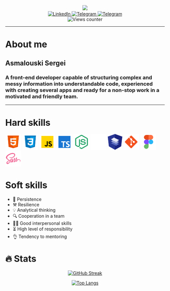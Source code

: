 <div id="header" align="center">
  <img src="https://media3.giphy.com/media/giKklFontfveZrNXjz/giphy.gif" width="300"/>
</div>

<div id="badges" align="center">
  <a href="https://www.linkedin.com/in/sergei-asmalouskii/">
    <img height="25" src="https://img.shields.io/badge/LinkedIn-blue?style=plastic&logo=linkedin&logoColor=white" alt="LinkedIn"/>
  </a>
  <a href="https://t-do.ru/Siarhei_Asmalouski">
    <img height="25" src="https://img.shields.io/badge/Telegram-blue?style=plastic&logo=telegram&logoColor=white" alt="Telegram"/>
  </a>
  <a href="mailto:osmolovskii_sergei@mail.ru">
    <img height="25" src="https://img.shields.io/badge/Contact me-005FF9?logo=maildotru&logoColor=fff&style=plastic&color=blue" alt="Telegram"/>
  </a>
</div>

<div align="center"> 
  <img height="25" src="https://komarev.com/ghpvc/?username=SergeiOsmolovskii&style=plastic&color=blue" alt="Views counter">
</div>

***

# About me

## Asmalouski Sergei

### A front-end developer capable of structuring complex and messy information into understandable code, experienced with creating several apps and ready for a non-stop work in a motivated and friendly team.

***

# Hard skills

<div>
  <img height="50" src="./icons/html-icon.svg">
  <img height="50" src="./icons/css-icon.svg">
  <img height="50" src="./icons/javascript-icon.svg">
  <img height="50" src="./icons/typescript-icon.svg">
  <img height="50" src="./icons/node-js-icon.svg">
  <img height="50" src="./icons/angular-icon.svg">
  <img height="50" src="./icons/angular-material-icon.svg">
  <img height="50" src="./icons/git-icon.svg">
  <img height="50" src="./icons/figma-icon.svg">
  <img height="50" src="./icons/sass-icon.svg">
</div>

# Soft skills

* 🔨 Persistence
* ⚒️ Resilience
* 💡  Analytical thinking
* 🔍 Cooperation in a team
* 🤝🏼 Good interpersonal skills
* ⏳  High level of responsibility
* 👌  Tendency to mentoring


# 🔥 Stats

<div align=center>

[![GitHub Streak](https://github-readme-streak-stats.herokuapp.com?user=SergeiOsmolovskii&theme=github-dark-blue&fire=DD2727)](https://git.io/streak-stats)

[![Top Langs](https://github-readme-stats.vercel.app/api/top-langs/?username=SergeiOsmolovskii&layout=compact&theme=vision-friendly-dark)](https://github.com/anuraghazra/github-readme-stats)

</div>
